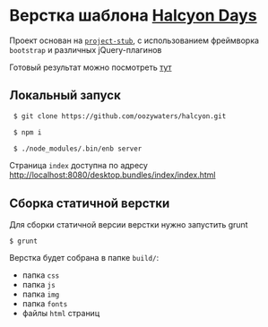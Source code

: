 # Верстка шаблона [Halcyon Days](http://tympanus.net/codrops/2014/07/14/freebie-halcyon-days-one-page-website-template/)

Проект основан на [`project-stub`](https://github.com/bem/project-stub/tree/enb-merged-config), с использованием фреймворка `bootstrap` и различных jQuery-плагинов

Готовый результат можно посмотреть [тут](http://104.236.43.137/halcyon/index.html)

## Локальный запуск

```bash
 $ git clone https://github.com/oozywaters/halcyon.git

 $ npm i

 $ ./node_modules/.bin/enb server

```
Страница `index` доступна по адресу [http://localhost:8080/desktop.bundles/index/index.html](http://localhost:8080/desktop.bundles/index/index.html)

## Сборка статичной верстки

Для сборки статичной версии верстки нужно запустить grunt

```
$ grunt
```

Верстка будет собрана в папке `build/`:

* папка `css`
* папка `js`
* папка `img`
* папка `fonts`
* файлы `html` страниц